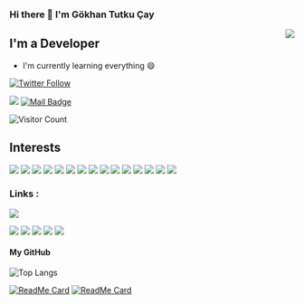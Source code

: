 ### Hi there 👋 I'm Gökhan Tutku Çay
<img align='right' src="https://github-readme-stats.vercel.app/api?username=gkhanC&show_icons=true&theme=chartreuse-dark">

## I'm a Developer 
- I'm currently learning everything 😄


[![Twitter Follow](https://img.shields.io/twitter/follow/gkhn_dev?style=social)](https://twitter.com/gkhn_dev)

[![](https://img.shields.io/badge/linkedin-%230077B5.svg?&style=for-the-badge&logo=linkedin&logoColor=white)](https://www.linkedin.com/in/gkhantutkucay/)
[![Mail Badge](https://img.shields.io/badge/caygkhan@gmail.com-c14438?style=for-the-badge&logo=Gmail&logoColor=white&link=mailto:caygkhan@gmail.com)](mailto:caygkhan@gmail.com)

![Visitor Count](https://profile-counter.glitch.me/gkhanC/count.svg)

## Interests
[![](https://img.shields.io/badge/C-DimGrey?style=for-the-badge&logo=C)]()
[![](https://img.shields.io/badge/csharp-DimGrey?style=for-the-badge&logo=C)]()
[![](https://img.shields.io/badge/java-DimGrey?style=for-the-badge&logo=java)]()
[![](https://img.shields.io/badge/JavaScript-DimGrey?style=for-the-badge&logo=JavaScript)]()
[![](https://img.shields.io/badge/python-DimGrey?style=for-the-badge&logo=python)]()
[![](https://img.shields.io/badge/DotNet-DimGrey?style=for-the-badge&logo=.Net)]()
[![](https://img.shields.io/badge/SpringFramework-DimGrey?style=for-the-badge&logo=spring)]()
[![](https://img.shields.io/badge/pandas-DimGrey?style=for-the-badge&logo=pandas)]()
[![](https://img.shields.io/badge/Django-DimGrey?style=for-the-badge&logo=Django)]()
[![](https://img.shields.io/badge/react-DimGrey?style=for-the-badge&logo=react)]()
[![](https://img.shields.io/badge/node.js-DimGrey?style=for-the-badge&logo=node.js)]()
[![](https://img.shields.io/badge/Unity3D-DimGrey?style=for-the-badge&logo=unity)]()
[![](https://img.shields.io/badge/AndroidStudio-DimGrey?style=for-the-badge&logo=android)]()
[![](https://img.shields.io/badge/Linux-DimGrey?style=for-the-badge&logo=linux)]()
[![](https://img.shields.io/badge/Ubuntu-DimGrey?style=for-the-badge&logo=ubuntu)]()

### Links :

[![](https://img.shields.io/badge/CV-Gökhan%20Çay-gold)](https://github.com/gkhanC/gkhanC/blob/master/Gokhan-Cay-CV.pdf)

[![](https://img.shields.io/badge/C-Programlama%20Örnekleri-DodgerBlue)](https://github.com/gkhanC/Sample-Projects/tree/master/C)
[![](https://img.shields.io/badge/C++-Programlama%20Örnekleri-DodgerBlue)](https://github.com/gkhanC/Sample-Projects/tree/master/Cpp)
[![](https://img.shields.io/badge/CSharp-Programlama%20Örnekleri-DodgerBlue)](https://github.com/gkhanC/Sample-Projects/tree/master/C%23)
[![](https://img.shields.io/badge/Java-Programlama%20Örnekleri-DodgerBlue)](https://github.com/gkhanC/Sample-Projects/tree/master/Java)
[![](https://img.shields.io/badge/Game-Projects-DodgerBlue)](https://github.com/gkhanC/GameProjects)

#### My GitHub
![Top Langs](https://github-readme-stats.vercel.app/api/top-langs/?username=gkhanC&theme=blue-green&show_icons=true&hide=TSQL,ShaderLab,HLSL&layout=compact)


[![ReadMe Card](https://github-readme-stats.vercel.app/api/pin/?show_owner=true&hide=TSQL,ShaderLab,HLSL&username=gkhanC&theme=vision-friendly-dark&show_icons=true&repo=Sample-Projects)](https://github.com/gkhanC/Sample-Projects/)
[![ReadMe Card](https://github-readme-stats.vercel.app/api/pin/?show_owner=true&hide=TSQL,ShaderLab,HLSL&username=gkhanC&theme=vision-friendly-dark&show_icons=true&repo=GameProjects)](https://github.com/gkhanC/GameProjects/)


<!--
**gkhanC/gkhanC** is a ✨ _special_ ✨ repository because its `README.md` (this file) appears on your GitHub profile.

Here are some ideas to get you started:

- 🔭 I’m currently working on ...
- 🌱 I’m currently learning ...
- 👯 I’m looking to collaborate on ...
- 🤔 I’m looking for help with ...
- 💬 Ask me about ...
- 📫 How to reach me: ...
- 😄 Pronouns: ...
- ⚡ Fun fact: ...
-->

